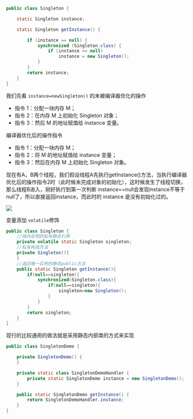 

```java
public class Singleton {

    static Singleton instance;

    static Singleton getInstance() {

        if (instance == null) {
            synchronized (Singleton.class) {
                if (instance == null)
                    instance = new Singleton();
            }
        }
        return instance;
    }
}
```

我们先看 `instance=newSingleton()` 的未被编译器优化的操作

- 指令 1：分配一块内存 M；
- 指令 2：在内存 M 上初始化 Singleton 对象；
- 指令 3：然后 M 的地址赋值给 instance 变量。

编译器优化后的操作指令

- 指令 1：分配一块内存 M；
- 指令 2：将 M 的地址赋值给 instance 变量；
- 指令 3：然后在内存 M 上初始化 Singleton 对象。

现在有A，B两个线程，我们假设线程A先执行getInstance()方法，当执行编译器优化后的操作指令2时（此时候未完成对象的初始化），这时候发生了线程切换，那么线程B进入，刚好执行到第一次判断 instance==null会发现instance不等于null了，所以直接返回instance，而此时的 instance 是没有初始化过的。

![](https://youpaiyun.zongqilive.cn/image/20200712144415.png)





变量添加 `volatile`修饰

```java
public class Singleton {
    //指向实例的私有静态引用
    private volatile static Singleton singleton;
    //私有构造方法
    private Singleton(){
    }
    //返回唯一实例的静态public方法
    public static Singleton getInstance(){
        if(null==singleton){
            synchronized(Singleton.class){
                if(null==singleton){
                    singleton=new Singleton();
                }
            }
        }
        return singleton;
    }
}


```

现行的比较通用的做法就是采用静态内部类的方式来实现

```java
public class SingletonDemo {

    private SingletonDemo() {
    }

    private static class SingletonDemoHandler { 
        private static SingletonDemo instance = new SingletonDemo();
    }

    public static SingletonDemo getInstance() {
        return SingletonDemoHandler.instance;
    }
}
```



















